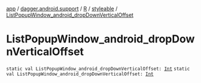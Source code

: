 [app](../../../index.md) / [dagger.android.support](../../index.md) / [R](../index.md) / [styleable](index.md) / [ListPopupWindow_android_dropDownVerticalOffset](./-list-popup-window_android_drop-down-vertical-offset.md)

# ListPopupWindow_android_dropDownVerticalOffset

`static val ListPopupWindow_android_dropDownVerticalOffset: `[`Int`](https://kotlinlang.org/api/latest/jvm/stdlib/kotlin/-int/index.html)
`static val ListPopupWindow_android_dropDownVerticalOffset: `[`Int`](https://kotlinlang.org/api/latest/jvm/stdlib/kotlin/-int/index.html)